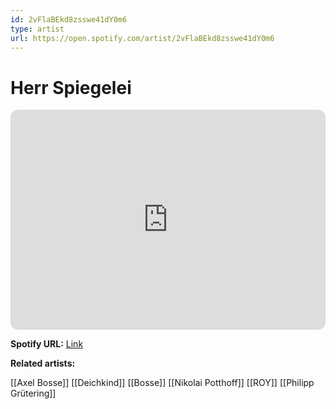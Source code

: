 ```yaml
---
id: 2vFlaBEkd8zsswe41dY0m6
type: artist
url: https://open.spotify.com/artist/2vFlaBEkd8zsswe41dY0m6
---
```

# Herr Spiegelei

<iframe style="border-radius:12px" src="https://open.spotify.com/embed/artist/2vFlaBEkd8zsswe41dY0m6" width="100%" height="352" frameBorder="0" allowfullscreen="" allow="autoplay; clipboard-write; encrypted-media; fullscreen; picture-in-picture" loading="lazy"></iframe>

**Spotify URL:** [Link](https://open.spotify.com/artist/2vFlaBEkd8zsswe41dY0m6)

**Related artists:**

[[Axel Bosse]]
[[Deichkind]]
[[Bosse]]
[[Nikolai Potthoff]]
[[ROY]]
[[Philipp Grütering]]
